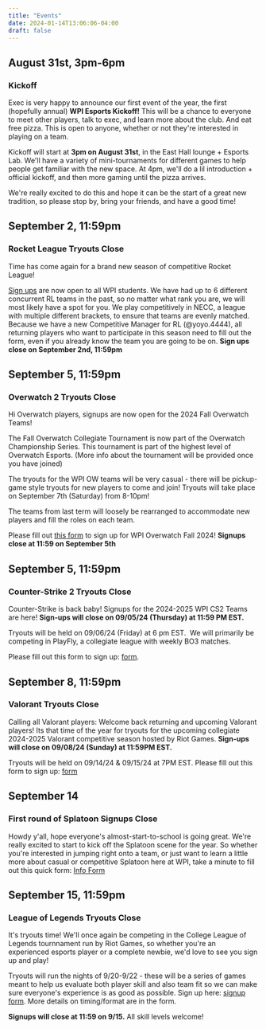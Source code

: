 ```yaml
---
title: "Events"
date: 2024-01-14T13:06:06-04:00
draft: false
---
```

## August 31st, 3pm-6pm
### Kickoff

Exec is very happy to announce our first event of the year, the first (hopefully annual) **WPI Esports Kickoff!** This will be a chance to everyone to meet other players, talk to exec, and learn more about the club. And eat free pizza. This is open to anyone, whether or not they're interested in playing on a team.

Kickoff will start at **3pm on August 31st**, in the East Hall lounge + Esports Lab. We'll have a variety of mini-tournaments for different games to help people get familiar with the new space. At 4pm, we'll do a lil introduction + official kickoff, and then more gaming until the pizza arrives.

We're really excited to do this and hope it can be the start of a great new tradition, so please stop by, bring your friends, and have a good time!

## September 2, 11:59pm
### Rocket League Tryouts Close
Time has come again for a brand new season of competitive Rocket League!

[Sign ups](https://docs.google.com/forms/d/e/1FAIpQLSdiHI54ss_iSeeXeuJ59z9YFHi0eUuShKu9wGuOAKXz6uALhQ/viewform) are now open to all WPI students. We have had up to 6 different concurrent RL teams in the past, so no matter what rank you are, we will most likely have a spot for you. We play competitively in NECC, a league with multiple different brackets, to ensure that teams are evenly matched. Because we have a new Competitive Manager for RL (@yoyo.4444), all returning players who want to participate in this season need to fill out the form, even if you already know the team you are going to be on. **Sign ups close on September 2nd, 11:59pm**

## September 5, 11:59pm
### Overwatch 2 Tryouts Close
Hi Overwatch players, signups are now open for the 2024 Fall Overwatch Teams!

The Fall Overwatch Collegiate Tournament is now part of the Overwatch Championship Series. This tournament is part of the highest level of Overwatch Esports. (More info about the tournament will be provided once you have joined)

The tryouts for the WPI OW teams will be very casual - there will be pickup-game style tryouts for new players to come and join! Tryouts will take place on September 7th (Saturday) from 8-10pm!

The teams from last term will loosely be rearranged to accommodate new players and fill the roles on each team.

Please fill out [this form](https://docs.google.com/forms/d/e/1FAIpQLScu_JnDcndp8xknIjDOlc75y6cc-CVQ7JiAQloaout9Wb7Q0A/viewform?usp=sf_link) to sign up for WPI Overwatch Fall 2024! **Signups close at 11:59 on September 5th**

## September 5, 11:59pm
### Counter-Strike 2 Tryouts Close
Counter-Strike is back baby! Signups for the 2024-2025 WPI CS2 Teams are here! **Sign-ups will close on 09/05/24 (Thursday) at 11:59 PM EST.**

Tryouts will be held on 09/06/24 (Friday) at 6 pm EST.  We will primarily be competing in PlayFly, a collegiate league with weekly BO3 matches. 

Please fill out this form to sign up: [form](https://forms.gle/2LwVyYo2rEtzvGE98).

## September 8, 11:59pm
### Valorant Tryouts Close
Calling all Valorant players:
Welcome back returning and upcoming Valorant players! Its that time of the year for tryouts for the upcoming collegiate 2024-2025 Valorant competitive season hosted by Riot Games. **Sign-ups will close on 09/08/24 (Sunday) at 11:59PM EST.**

Tryouts will be held on 09/14/24 & 09/15/24 at 7PM EST. Please fill out this form to sign up: [form](https://forms.gle/wPTe2s1uHzp3iP9VA)

## September 14
### First round of Splatoon Signups Close
Howdy y'all, hope everyone's almost-start-to-school is going great. We're really excited to start to kick off the Splatoon scene for the year. So whether you're interested in jumping right onto a team, or just want to learn a little more about casual or competitive Splatoon here at WPI, take a minute to fill out this quick form: [Info Form](https://docs.google.com/forms/d/e/1FAIpQLSdO363DRgD3V9nYWVC-oK2EtO8801h82VR7c-Pbvtsu2_CWpg/viewform)

## September 15, 11:59pm
### League of Legends Tryouts Close
It's tryouts time! We'll once again be competing in the College League of Legends tournnament run by Riot Games, so whether you're an experienced esports player or a complete newbie, we'd love to see you sign up and play! 

Tryouts will run the nights of 9/20-9/22 - these will be a series of games meant to help us evaluate both player skill and also team fit so we can make sure everyone's experience is as good as possible. Sign up here: [signup form](https://forms.gle/MZv6WntX6Vockr1R9). More details on timing/format are in the form.

**Signups will close at 11:59 on 9/15.** All skill levels welcome!


